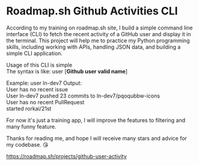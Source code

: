 # Roadmap.sh Github Activities CLI

According to my training on roadmap.sh site, I build a simple command line interface (CLI) to fetch the recent activity of a GitHub user and display it in the terminal. This project will help me to practice my Python programming skills, including working with APIs, handling JSON data, and building a simple CLI application.  

Usage of this CLI is simple  
The syntax is like: user [**Github user valid name**]

Example: user ln-dev7
Output:  
User has no recent issue  
User ln-dev7 pushed 23 commits to ln-dev7/pqoqubbw-icons  
User has no recent PullRequest  
started rorkai/21st  

For now it's just a training app, I will improve the features to filtering and many funny feature.

Thanks for reading me, and hope I will receive many stars and advice for my codebase.
😘

https://roadmap.sh/projects/github-user-activity
